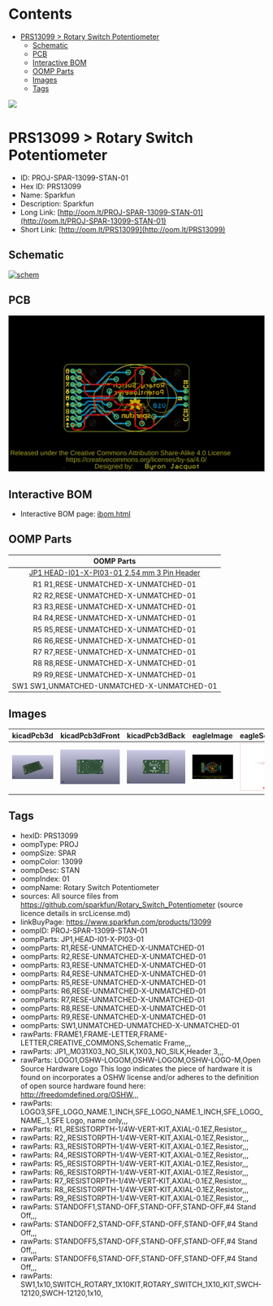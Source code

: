 



Contents
========

* [PRS13099 > Rotary Switch Potentiometer](#prs13099--rotary-switch-potentiometer)
	* [Schematic](#schematic)
	* [PCB](#pcb)
	* [Interactive BOM](#interactive-bom)
	* [OOMP Parts](#oomp-parts)
	* [Images](#images)
	* [Tags](#tags)
  
![][im]
# PRS13099 > Rotary Switch Potentiometer

- ID: PROJ-SPAR-13099-STAN-01
- Hex ID: PRS13099
- Name: Sparkfun
- Description: Sparkfun
- Long Link: [http://oom.lt/PROJ-SPAR-13099-STAN-01](http://oom.lt/PROJ-SPAR-13099-STAN-01)
- Short Link: [http://oom.lt/PRS13099](http://oom.lt/PRS13099)

## Schematic
  
[![schem](eagleSchemImage.png)](eagleSchemImage.png)
## PCB
  
[![pcb](eagleImage.png)](eagleImage.png)
## Interactive BOM

- Interactive BOM page: [ibom.html](https://htmlpreview.github.io/?https://github.com/oomlout/oomlout_OOMP_projects/blob/main/PROJ-SPAR-13099-STAN-01/kicad/bom/ibom.html)

## OOMP Parts
  

|OOMP Parts|
| :---: |
|[JP1 HEAD-I01-X-PI03-01 2.54 mm 3 Pin Header](https://github.com/oomlout/oomlout_OOMP_parts/tree/main/HEAD-I01-X-PI03-01/)|
|R1 R1,RESE-UNMATCHED-X-UNMATCHED-01|
|R2 R2,RESE-UNMATCHED-X-UNMATCHED-01|
|R3 R3,RESE-UNMATCHED-X-UNMATCHED-01|
|R4 R4,RESE-UNMATCHED-X-UNMATCHED-01|
|R5 R5,RESE-UNMATCHED-X-UNMATCHED-01|
|R6 R6,RESE-UNMATCHED-X-UNMATCHED-01|
|R7 R7,RESE-UNMATCHED-X-UNMATCHED-01|
|R8 R8,RESE-UNMATCHED-X-UNMATCHED-01|
|R9 R9,RESE-UNMATCHED-X-UNMATCHED-01|
|SW1 SW1,UNMATCHED-UNMATCHED-X-UNMATCHED-01|

## Images
  
  

|kicadPcb3d|kicadPcb3dFront|kicadPcb3dBack|eagleImage|eagleSchemImage|
| :---: | :---: | :---: | :---: | :---: |
|[![kicadPcb3d](kicadPcb3d_140.png)](kicadPcb3d.png)|[![kicadPcb3dFront](kicadPcb3dFront_140.png)](kicadPcb3dFront.png)|[![kicadPcb3dBack](kicadPcb3dBack_140.png)](kicadPcb3dBack.png)|[![eagleImage](eagleImage_140.png)](eagleImage.png)|[![eagleSchemImage](eagleSchemImage_140.png)](eagleSchemImage.png)|

## Tags

- hexID: PRS13099
- oompType: PROJ
- oompSize: SPAR
- oompColor: 13099
- oompDesc: STAN
- oompIndex: 01
- oompName: Rotary Switch Potentiometer
- sources: All source files from https://github.com/sparkfun/Rotary_Switch_Potentiometer (source licence details in srcLicense.md)
- linkBuyPage: https://www.sparkfun.com/products/13099
- oompID: PROJ-SPAR-13099-STAN-01
- oompParts: JP1,HEAD-I01-X-PI03-01
- oompParts: R1,RESE-UNMATCHED-X-UNMATCHED-01
- oompParts: R2,RESE-UNMATCHED-X-UNMATCHED-01
- oompParts: R3,RESE-UNMATCHED-X-UNMATCHED-01
- oompParts: R4,RESE-UNMATCHED-X-UNMATCHED-01
- oompParts: R5,RESE-UNMATCHED-X-UNMATCHED-01
- oompParts: R6,RESE-UNMATCHED-X-UNMATCHED-01
- oompParts: R7,RESE-UNMATCHED-X-UNMATCHED-01
- oompParts: R8,RESE-UNMATCHED-X-UNMATCHED-01
- oompParts: R9,RESE-UNMATCHED-X-UNMATCHED-01
- oompParts: SW1,UNMATCHED-UNMATCHED-X-UNMATCHED-01
- rawParts: FRAME1,FRAME-LETTER,FRAME-LETTER,CREATIVE_COMMONS,Schematic Frame,,,
- rawParts: JP1,,M031X03_NO_SILK,1X03_NO_SILK,Header 3,,,
- rawParts: LOGO1,OSHW-LOGOM,OSHW-LOGOM,OSHW-LOGO-M,Open Source Hardware Logo This logo indicates the piece of hardware it is found on incorporates a OSHW license and/or adheres to the definition of open source hardware found here: http://freedomdefined.org/OSHW,,,
- rawParts: LOGO3,SFE_LOGO_NAME.1_INCH,SFE_LOGO_NAME.1_INCH,SFE_LOGO_NAME_.1,SFE Logo, name only,,,
- rawParts: R1,,RESISTORPTH-1/4W-VERT-KIT,AXIAL-0.1EZ,Resistor,,,
- rawParts: R2,,RESISTORPTH-1/4W-VERT-KIT,AXIAL-0.1EZ,Resistor,,,
- rawParts: R3,,RESISTORPTH-1/4W-VERT-KIT,AXIAL-0.1EZ,Resistor,,,
- rawParts: R4,,RESISTORPTH-1/4W-VERT-KIT,AXIAL-0.1EZ,Resistor,,,
- rawParts: R5,,RESISTORPTH-1/4W-VERT-KIT,AXIAL-0.1EZ,Resistor,,,
- rawParts: R6,,RESISTORPTH-1/4W-VERT-KIT,AXIAL-0.1EZ,Resistor,,,
- rawParts: R7,,RESISTORPTH-1/4W-VERT-KIT,AXIAL-0.1EZ,Resistor,,,
- rawParts: R8,,RESISTORPTH-1/4W-VERT-KIT,AXIAL-0.1EZ,Resistor,,,
- rawParts: R9,,RESISTORPTH-1/4W-VERT-KIT,AXIAL-0.1EZ,Resistor,,,
- rawParts: STANDOFF1,STAND-OFF,STAND-OFF,STAND-OFF,#4 Stand Off,,,
- rawParts: STANDOFF2,STAND-OFF,STAND-OFF,STAND-OFF,#4 Stand Off,,,
- rawParts: STANDOFF5,STAND-OFF,STAND-OFF,STAND-OFF,#4 Stand Off,,,
- rawParts: STANDOFF6,STAND-OFF,STAND-OFF,STAND-OFF,#4 Stand Off,,,
- rawParts: SW1,1x10,SWITCH_ROTARY_1X10KIT,ROTARY_SWITCH_1X10_KIT,SWCH-12120,SWCH-12120,1x10,



[im]: kicadPcb3d_450.png
